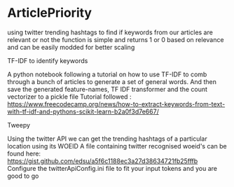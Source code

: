 # ArticlePriority
using twitter trending hashtags to find if keywords from our articles are relevant or not
the function is simple and returns 1 or 0 based on relevance and can be easily modded for better scaling

TF-IDF to identify keywords

A python notebook following a tutorial on how to use TF-IDF to comb through a bunch of articles to generate a set of general words. And then save the generated feature-names, TF IDF transformer and the count vectorizer to a pickle file
Tutorial followed : https://www.freecodecamp.org/news/how-to-extract-keywords-from-text-with-tf-idf-and-pythons-scikit-learn-b2a0f3d7e667/

Tweepy

Using the twitter API we can get the trending hashtags of a particular location using its WOEID
A file containing twitter recognised woeid's can be found here: https://gist.github.com/edsu/a5f6c1188ec3a27d38634721fb25fffb
Configure the twitterApiConfig.ini file to fit your input tokens and you are good to go

